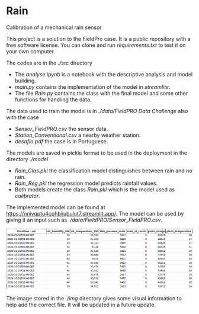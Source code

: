 # Rain
Calibration of a mechanical rain sensor

This project is a solution to the FieldPro case. It is a public repository with a free software license. You can clone and run *requirements.txt* to test it on your own computer.

The codes are in the *./src* directory
- The *analyse.ipynb* is a notebook with the descriptive analysis and model building.
- *main.py* contains the implementation of the model in *streamlite*.
- The file *Rain.py* contains the class with the final model and some other functions for handling the data.

The data used to train the model is in *./data/FieldPRO Data Challenge* also with the case
- *Sensor_FieldPRO.csv* the sensor data.
- *Station_Conventional.csv* a nearby weather station.
- *desafio.pdf* the case is in Portuguese.

The models are saved in pickle format to be used in the deployment in the directory *./model*
- *Rain_Clas.pkl* the classification model distinguishes between rain and no rain.
- *Rain_Reg.pkl* the regression model predicts rainfall values.
- Both models create the class *Rain.pkl* which is the model used as *calibrator*.

The implemented model can be found at https://nnivqptu4cphbiiubulut7.streamlit.app/. The model can be used by giving it an input such as *./data/FieldPRO/Sensor_FieldPRO.csv*.

![alt text](https://github.com/FollowingTheRabbit/rain/blob/main/img/data_input.PNG)

The image stored in the *./img* directory gives some visual information to help add the correct file. It will be updated in a future update.